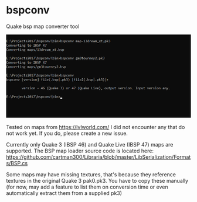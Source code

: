 # bspconv
Quake bsp map converter tool

![Image](/screenshots/a.png)

Tested on maps from https://lvlworld.com/
I did not encounter any that do not work yet. If you do, please create a new issue.

Currently only Quake 3 (IBSP 46) and Quake Live (IBSP 47) maps are supported. The BSP map loader source code is located here: https://github.com/cartman300/Libraria/blob/master/LibSerialization/Formats/BSP.cs

Some maps may have missing textures, that's because they reference textures in the original Quake 3 pak0.pk3. You have to copy these manually (for now, may add a feature to list them on conversion time or even automatically extract them from a supplied pk3)
